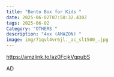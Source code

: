 ```yaml
---
title: "Bento Box for Kids "
date: 2025-06-02T07:50:32.430Z
tags: 2025-06-02
Category: "OTHERS "
description: "4xx (AMAZON) "
image: img/71qvl4vr6jl._ac_sl1500_.jpg
---
```

https://amzlink.to/az0FcjkVgpubS 

A﻿D